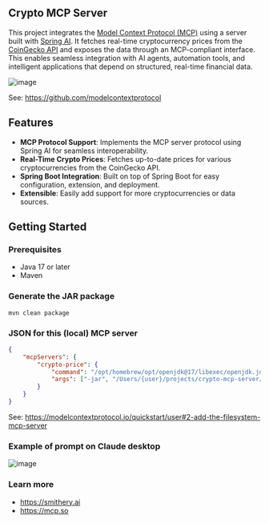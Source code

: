 ## Crypto MCP Server

This project integrates the [Model Context Protocol (MCP)](https://modelcontextprotocol.io/) using a server built with [Spring AI](https://docs.spring.io/spring-ai/reference/api/mcp/mcp-overview.html).
It fetches real-time cryptocurrency prices from the [CoinGecko API](https://www.coingecko.com/en/api) and exposes the data through an MCP-compliant interface.
This enables seamless integration with AI agents, automation tools, and intelligent applications that depend on structured, real-time financial data.  

![image](https://github.com/user-attachments/assets/9aa036ec-7c2f-4b7b-8946-eb658b4d5414)

See: https://github.com/modelcontextprotocol  

## Features

- **MCP Protocol Support**: Implements the MCP server protocol using Spring AI for seamless interoperability.
- **Real-Time Crypto Prices**: Fetches up-to-date prices for various cryptocurrencies from the CoinGecko API.
- **Spring Boot Integration**: Built on top of Spring Boot for easy configuration, extension, and deployment.
- **Extensible**: Easily add support for more cryptocurrencies or data sources.

## Getting Started

### Prerequisites

- Java 17 or later
- Maven

### Generate the JAR package
```shell
mvn clean package
```

### JSON for this (local) MCP server
```json
{
    "mcpServers": {
        "crypto-price": {
            "command": "/opt/homebrew/opt/openjdk@17/libexec/openjdk.jdk/Contents/Home/bin/java",
            "args": ["-jar", "/Users/{user}/projects/crypto-mcp-server/target/crypto-0.0.1-SNAPSHOT.jar"]
        }
    }
}
```
See: https://modelcontextprotocol.io/quickstart/user#2-add-the-filesystem-mcp-server

### Example of prompt on Claude desktop
![image](https://github.com/user-attachments/assets/e705489a-9e61-4a0a-bf1d-a10bfa541a00)

### Learn more
- https://smithery.ai
- https://mcp.so


